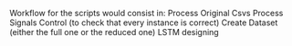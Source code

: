 Workflow for the scripts would consist in:
	Process Original Csvs
	Process Signals
	Control (to check that every instance is correct)
	Create Dataset (either the full one or the reduced one)
	LSTM designing
